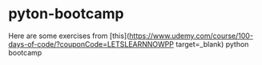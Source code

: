 # pyton-bootcamp
 
Here are some exercises from [this](https://www.udemy.com/course/100-days-of-code/?couponCode=LETSLEARNNOWPP target=_blank) python bootcamp
